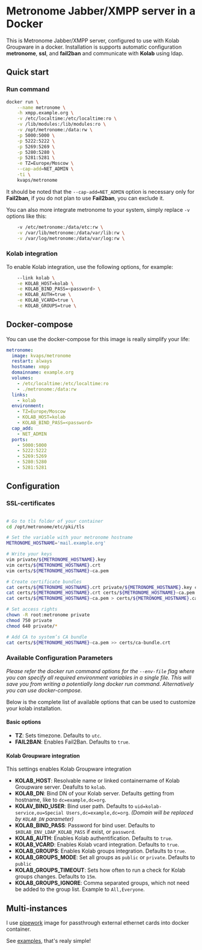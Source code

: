 Metronome Jabber/XMPP server in a Docker
========================================

This is Metronome Jabber/XMPP server, configured to use with Kolab Groupware in a docker.
Installation is supports automatic configuration **metronome**, **ssl**, and **fail2ban** and communicate with **Kolab** using ldap.

Quick start
-----------

### Run command

```bash
docker run \
    --name metronome \
    -h xmpp.example.org \
    -v /etc/localtime:/etc/localtime:ro \
    -v /lib/modules:/lib/modules:ro \
    -v /opt/metronome:/data:rw \
    -p 5000:5000 \
    -p 5222:5222 \
    -p 5269:5269 \
    -p 5280:5280 \
    -p 5281:5281 \
    -e TZ=Europe/Moscow \
    --cap-add=NET_ADMIN \
    -ti \
    kvaps/metronome
```
It should be noted that the `--cap-add=NET_ADMIN` option is necessary only for **Fail2ban**, if you do not plan to use **Fail2ban**, you can exclude it.

You can also more integrate metronome to your system, simply replace `-v` options like this:
```bash
    -v /etc/metronome:/data/etc:rw \
    -v /var/lib/metronome:/data/var/lib:rw \
    -v /var/log/metronome:/data/var/log:rw \
```

### Kolab integration

To enable Kolab integration, use the following options, for example:

```bash
    --link kolab \
    -e KOLAB_HOST=kolab \
    -e KOLAB_BIND_PASS=<password> \
    -e KOLAB_AUTH=true \
    -e KOLAB_VCARD=true \
    -e KOLAB_GROUPS=true \
```

Docker-compose
--------------
You can use the docker-compose for this image is really simplify your life:

```yaml
metronome:
  image: kvaps/metronome
  restart: always
  hostname: xmpp
  domainname: example.org
  volumes:
    - /etc/localtime:/etc/localtime:ro
    - ./metronome:/data:rw
  links:
    - kolab
  environment:
    - TZ=Europe/Moscow
    - KOLAB_HOST=kolab
    - KOLAB_BIND_PASS=<password>
  cap_add:
    - NET_ADMIN
  ports:
    - 5000:5000
    - 5222:5222
    - 5269:5269
    - 5280:5280
    - 5281:5281
```

Configuration
-------------


### SSL-certificates

```bash

# Go to tls folder of your container
cd /opt/metronome/etc/pki/tls

# Set the variable with your metronome hostname
METRONOME_HOSTNAME='mail.example.org'

# Write your keys
vim private/${METRONOME_HOSTNAME}.key
vim certs/${METRONOME_HOSTNAME}.crt
vim certs/${METRONOME_HOSTNAME}-ca.pem

# Create certificate bundles
cat certs/${METRONOME_HOSTNAME}.crt private/${METRONOME_HOSTNAME}.key certs/${METRONOME_HOSTNAME}-ca.pem > private/${METRONOME_HOSTNAME}.bundle.pem
cat certs/${METRONOME_HOSTNAME}.crt certs/${METRONOME_HOSTNAME}-ca.pem > certs/${METRONOME_HOSTNAME}.bundle.pem
cat certs/${METRONOME_HOSTNAME}-ca.pem > certs/${METRONOME_HOSTNAME}.ca-chain.pem

# Set access rights
chown -R root:metronome private
chmod 750 private
chmod 640 private/*

# Add CA to system’s CA bundle
cat certs/${METRONOME_HOSTNAME}-ca.pem >> certs/ca-bundle.crt
```

### Available Configuration Parameters

*Please refer the docker run command options for the `--env-file` flag where you can specify all required environment variables in a single file. This will save you from writing a potentially long docker run command. Alternatively you can use docker-compose.*

Below is the complete list of available options that can be used to customize your kolab installation.

#### Basic options

  - **TZ**: Sets timezone. Defaults to `utc`.
  - **FAIL2BAN**: Enables Fail2Ban. Defaults to `true`.

#### Kolab Groupware integration

This settings enables Kolab Groupware integration

  - **KOLAB_HOST**: Resolvable name or linked containername of Kolab Groupware server. Deafults to `kolab`.
  - **KOLAB_DN**: Bind DN of your Kolab server. Defaults getting from hostname, like to `dc=example,dc=org`.
  - **KOLAV_BIND_USER**: Bind user path. Defaults to `uid=kolab-service,ou=Special Users,dc=example,dc=org`. *(Domain will be replaced by `KOLAB_DN` parameter)*
  - **KOLAB_BIND_PASS**: Password for bind user. Defaults to `$KOLAB_ENV_LDAP_KOLAB_PASS` if exist, or `password`.
  - **KOLAB_AUTH**: Enables Kolab authentification. Defaults to `true`.
  - **KOLAB_VCARD**: Enables Kolab vcard integration. Defaults to `true`.
  - **KOLAB_GROUPS**: Enables Kolab groups integration. Defaults to `true`.
  - **KOLAB_GROUPS_MODE**: Set all groups as `public` or `private`. Defaults to `public`
  - **KOLAB_GROUPS_TIMEOUT**: Sets how often to run a check for Kolab groups changes. Defaults to `15m`.
  - **KOLAB_GROUPS_IGNORE**: Comma separated groups, which not need be added to the group list.  Example to `All,Everyone`.

Multi-instances
---------------

I use [pipework](https://hub.docker.com/r/dreamcat4/pipework/) image for passthrough external ethernet cards into docker container.

See [examples](https://github.com/dreamcat4/docker-images/blob/master/pipework/3.%20Examples.md), that's realy simple!
